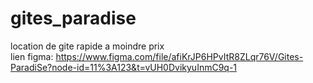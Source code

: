 # gites_paradise
location de gite rapide a moindre prix  
lien figma: https://www.figma.com/file/afiKrJP6HPvItR8ZLqr76V/Gites-ParadiSe?node-id=11%3A123&t=vUH0DvikyuInmC9q-1
